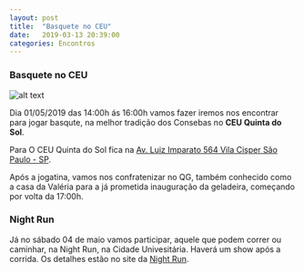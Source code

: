 ```yaml
---
layout: post
title:  "Basquete no CEU"
date:   2019-03-13 20:39:00
categories: Encontros
---
```


### Basquete no CEU

[quadradoceu]: https://s3-us-west-2.amazonaws.com/consebas/quadra-do-ceu-quinta-do-sol.jpg "Quadra do CEU Quinta do Sol"

![alt text][quadradoceu]

Dia 01/05/2019 das 14:00h ás 16:00h vamos fazer iremos nos encontrar para jogar basqute, na melhor tradição dos Consebas no **CEU Quinta do Sol**.

Para O CEU Quinta do Sol fica na [Av. Luiz Imparato 564 Vila Cisper São Paulo - SP](https://goo.gl/maps/4atF2TxWgkp "Veja o mapa").

Após a jogatina, vamos nos confratenizar no QG, também conhecido como a casa da Valéria para a já prometida inauguração da geladeira, começando por volta da 17:00h.

### Night Run

Já no sábado 04 de maio vamos participar, aquele que podem correr ou caminhar, na Night Run, na Cidade Univesitária. Haverá um show após a corrida. Os detalhes estão no site da [Night Run](https://www.nightrun.com.br/sao-paulo/etapa-rock/ "Night Run").



